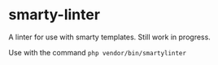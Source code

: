 # smarty-linter

A linter for use with smarty templates. Still work in progress.

Use with the command `php vendor/bin/smartylinter`

